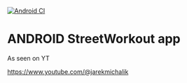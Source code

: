 [![Android CI](https://github.com/rozkminiacz/StreetWorkout-Android/actions/workflows/android.yml/badge.svg)](https://github.com/rozkminiacz/StreetWorkout-Android/actions/workflows/android.yml)

# ANDROID StreetWorkout app

As seen on YT

https://www.youtube.com/@jarekmichalik
